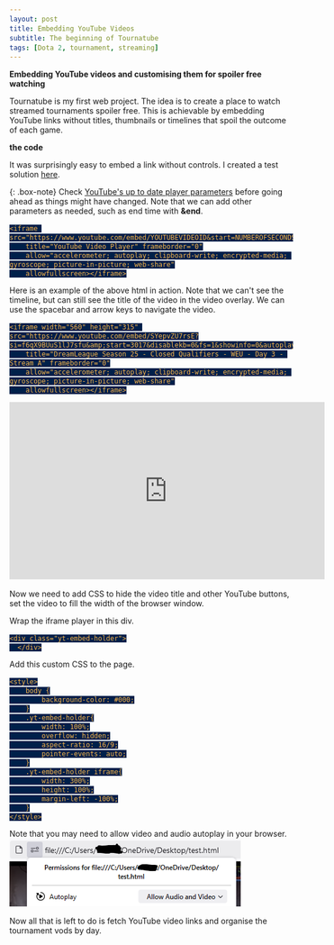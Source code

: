 ```yaml
---
layout: post
title: Embedding YouTube Videos
subtitle: The beginning of Tournatube
tags: [Dota 2, tournament, streaming]
---
```

<style>
.box-note {
  background-color: #385170;
  border-left-color: #9fd3c7;
}
code {
  color: #fdb44b;
  background-color: #00204a;
}
</style>

**Embedding YouTube videos and customising them for spoiler free watching**

Tournatube is my first web project. The idea is to create a place to watch streamed tournaments spoiler free. This is achievable by embedding YouTube links without titles, thumbnails or timelines that spoil the outcome of each game.

**the code**

It was surprisingly easy to embed a link without controls. I created a test solution [here](/tournatube).

{: .box-note}
Check [YouTube's up to date player parameters](https://developers.google.com/youtube/player_parameters) before going ahead as things might have changed. Note that we can add other parameters as needed, such as end time with **&end**.

~~~
<iframe src="https://www.youtube.com/embed/YOUTUBEVIDEOID&start=NUMBEROFSECONDSFROMVIDEOSTARTTOYOURDESIREDSTARTTIME&disablekb=0&fs=1&showinfo=0&autoplay=1&controls=0&color=white&rel=0&playsinline=1&enablejsapi=1"
    title="YouTube Video Player" frameborder="0"
    allow="accelerometer; autoplay; clipboard-write; encrypted-media; gyroscope; picture-in-picture; web-share"
    allowfullscreen></iframe>
~~~

Here is an example of the above html in action. Note that we can't see the timeline, but can still see the title of the video in the video overlay. We can use the spacebar and arrow keys to navigate the video.

~~~
<iframe width="560" height="315" src="https://www.youtube.com/embed/SYepvZU7rsE?si=f6qX9BUuS1lJ7sfu&amp;start=3017&disablekb=0&fs=1&showinfo=0&autoplay=1&controls=0&color=white&rel=0&playsinline=1&enablejsapi=1&playlist=SYepvZU7rsE"
    title="DreamLeague Season 25 - Closed Qualifiers - WEU - Day 3 - Stream A" frameborder="0"
    allow="accelerometer; autoplay; clipboard-write; encrypted-media; gyroscope; picture-in-picture; web-share"
    allowfullscreen></iframe>
~~~

<iframe width="560" height="315" src="https://www.youtube.com/embed/SYepvZU7rsE?si=f6qX9BUuS1lJ7sfu&amp;start=3017&disablekb=0&fs=1&showinfo=0&autoplay=1&controls=0&color=white&rel=0&playsinline=1&enablejsapi=1&playlist=SYepvZU7rsE"
    title="DreamLeague Season 25 - Closed Qualifiers - WEU - Day 3 - Stream A" frameborder="0"
    allow="accelerometer; autoplay; clipboard-write; encrypted-media; gyroscope; picture-in-picture; web-share"
    allowfullscreen></iframe>

Now we need to add CSS to hide the video title and other YouTube buttons, set the video to fill the width of the browser window.

Wrap the iframe player in this div.

~~~
<div class="yt-embed-holder">
  </div>
~~~

Add this custom CSS to the page.
~~~
<style>
    body {
        background-color: #000;
    }
    .yt-embed-holder{
        width: 100%;
        overflow: hidden;
        aspect-ratio: 16/9;
        pointer-events: auto;
    }
    .yt-embed-holder iframe{
        width: 300%;
        height: 100%;
        margin-left: -100%;
    }
</style>
~~~

Note that you may need to allow video and audio autoplay in your browser.
![autoplay setting in Firefox](/assets/img/autoplay.png)

Now all that is left to do is fetch YouTube video links and organise the tournament vods by day.


